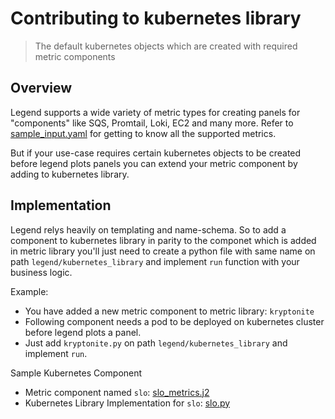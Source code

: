 # Contributing to kubernetes library

> The default kubernetes objects which are created with required metric components

## Overview

Legend supports a wide variety of metric types for creating panels for "components" like SQS, Promtail, Loki, EC2 and many more. Refer to [sample_input.yaml](../sample_input.yaml) for getting to know all the supported metrics.

But if your use-case requires certain kubernetes objects to be created before legend plots panels you can extend your metric component by adding to kubernetes library.

## Implementation

Legend relys heavily on templating and name-schema. So to add a component to kubernetes library in parity to the componet which is added in metric library you'll just need to create a python file with same name on path `legend/kubernetes_library` and implement `run` function with your business logic.

Example:
* You have added a new metric component to metric library: `kryptonite`
* Following component needs a pod to be deployed on kubernetes cluster before legend plots a panel.
* Just add `kryptonite.py` on path `legend/kubernetes_library` and implement `run`.

Sample Kubernetes Component
* Metric component named `slo`: [slo_metrics.j2](../legend/metrics_library/metrics/slo_metrics.j2)
* Kubernetes Library Implementation for `slo`: [slo.py](../legend/kubernetes_library/slo.py)


